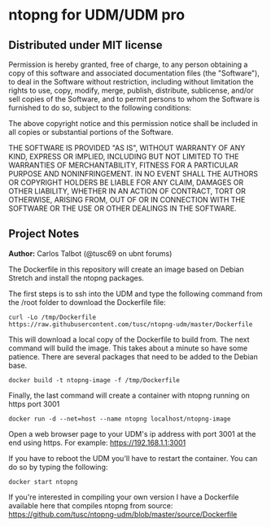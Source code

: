# ntopng for UDM/UDM pro

## Distributed under MIT license

Permission is hereby granted, free of charge, to any person obtaining a copy of this software and associated documentation files (the "Software"), to deal in the Software without restriction, including without limitation the rights to use, copy, modify, merge, publish, distribute, sublicense, and/or sell copies of the Software, and to permit persons to whom the Software is furnished to do so, subject to the following conditions:

The above copyright notice and this permission notice shall be included in all copies or substantial portions of the Software.

THE SOFTWARE IS PROVIDED "AS IS", WITHOUT WARRANTY OF ANY KIND, EXPRESS OR IMPLIED, INCLUDING BUT NOT LIMITED TO THE WARRANTIES OF MERCHANTABILITY, FITNESS FOR A PARTICULAR PURPOSE AND NONINFRINGEMENT. IN NO EVENT SHALL THE AUTHORS OR COPYRIGHT HOLDERS BE LIABLE FOR ANY CLAIM, DAMAGES OR OTHER LIABILITY, WHETHER IN AN ACTION OF CONTRACT, TORT OR OTHERWISE, ARISING FROM, OUT OF OR IN CONNECTION WITH THE SOFTWARE OR THE USE OR OTHER DEALINGS IN THE SOFTWARE.

## Project Notes
**Author:** Carlos Talbot (@tusc69 on ubnt forums)

The Dockerfile in this repository will create an image based on Debian Stretch and install the ntopng packages.

The first steps is to ssh into the UDM and type the following command from the /root folder to download the Dockerfile file:

```
curl -Lo /tmp/Dockerfile https://raw.githubusercontent.com/tusc/ntopng-udm/master/Dockerfile
```
This will download a local copy of the Dockerfile to build from. The next command will build the image. This takes about a minute so have some patience. There are several packages
that need to be added to the Debian base.

```
docker build -t ntopng-image -f /tmp/Dockerfile
```

Finally, the last command will create a container with ntopng running on https port 3001

```
docker run -d --net=host --name ntopng localhost/ntopng-image
````
Open a web browser page to your UDM's ip address with port 3001 at the end using https. For example: https://192.168.1.1:3001


If you have to reboot the UDM you'll have to restart the container. You can do so by typing the following:

```
docker start ntopng
```

If you're interested in compiling your own version I have a Dockerfile available here that compiles ntopng from source: https://github.com/tusc/ntopng-udm/blob/master/source/Dockerfile

